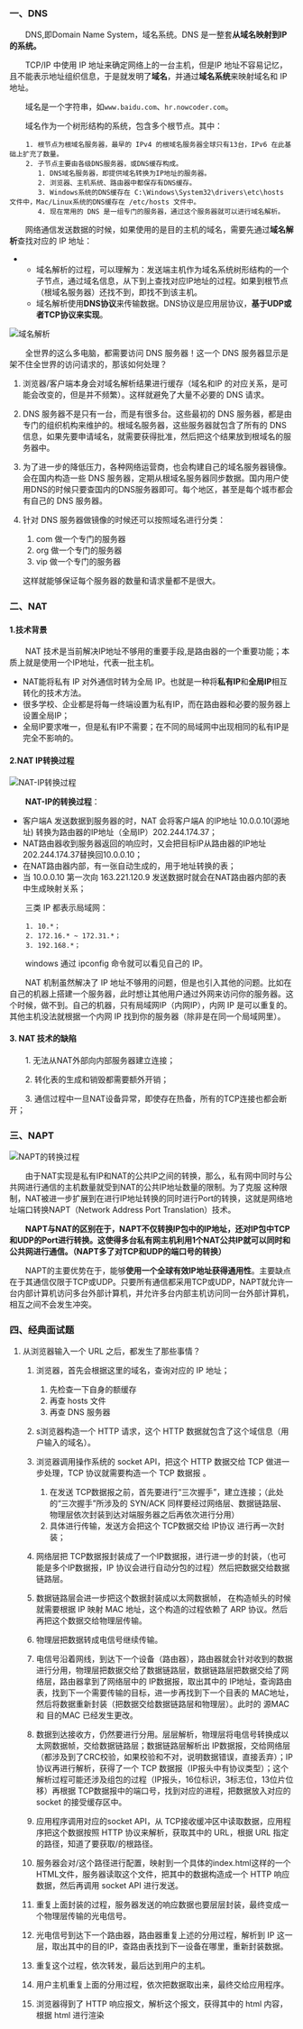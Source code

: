 ### 一、DNS

&emsp;&emsp;DNS,即Domain Name System，域名系统。DNS 是一整套**从域名映射到IP的系统。**

&emsp;&emsp;TCP/IP 中使用 IP 地址来确定网络上的一台主机，但是IP 地址不容易记忆，且不能表示地址组织信息，于是就发明了**域名**，并通过**域名系统**来映射域名和 IP 地址。

&emsp;&emsp;域名是一个字符串，如``www.baidu.com``、``hr.nowcoder.com``。

&emsp;&emsp;域名作为一个树形结构的系统，包含多个根节点。其中：

        1. 根节点为根域名服务器，最早的 IPv4 的根域名服务器全球只有13台，IPv6 在此基础上扩充了数量。
        2. 子节点主要由各级DNS服务器，或DNS缓存构成。
           1. DNS域名服务器，即提供域名转换为IP地址的服务器。
           2. 浏览器、主机系统、路由器中都保存有DNS缓存。
           3. Windows系统的DNS缓存在 C:\Windows\System32\drivers\etc\hosts 文件中，Mac/Linux系统的DNS缓存在 /etc/hosts 文件中。
           4. 现在常用的 DNS 是一组专门的服务器，通过这个服务器就可以进行域名解析。   

&emsp;&emsp;网络通信发送数据的时候，如果使用的是目的主机的域名，需要先通过**域名解析**查找对应的 IP 地址：

*
    * 域名解析的过程，可以理解为：发送端主机作为域名系统树形结构的一个子节点，通过域名信息，从下到上查找对应IP地址的过程。如果到根节点（根域名服务器）还找不到，即找不到该主机。
    * 域名解析使用**DNS协议**来传输数据。DNS协议是应用层协议，**基于UDP或者TCP协议来实现**。

![域名解析](https://raw.githubusercontent.com/yimu-0412/image/master/image/%E5%9F%9F%E5%90%8D%E8%A7%A3%E6%9E%90.png)

&emsp;&emsp;全世界的这么多电脑，都需要访问 DNS 服务器！这一个 DNS 服务器显示是架不住全世界的访问请求的，那该如何处理？

1. 浏览器/客户端本身会对域名解析结果进行缓存（域名和IP 的对应关系，是可能会改变的，但是并不频繁）。这样就避免了大量不必要的 DNS 请求。

2. DNS 服务器不是只有一台，而是有很多台。这些最初的 DNS 服务器，都是由专门的组织机构来维护的。根域名服务器，这些服务器就包含了所有的 DNS 信息，如果先要申请域名，就需要获得批准，然后把这个结果放到根域名的服务器中。

3. 为了进一步的降低压力，各种网络运营商，也会构建自己的域名服务器镜像。会在国内构造一些 DNS 服务器，定期从根域名服务器同步数据。国内用户使用DNS的时候只要查国内的DNS服务器即可。每个地区，甚至是每个城市都会有自己的 DNS 服务器。
4. 针对 DNS 服务器做镜像的时候还可以按照域名进行分类：
   1. com 做一个专门的服务器
   2. org 做一个专门的服务器
   3. vip 做一个专门的服务器
   
   这样就能够保证每个服务器的数量和请求量都不是很大。
   
### 二、NAT

#### 1.技术背景

&emsp;&emsp;NAT 技术是当前解决IP地址不够用的重要手段,是路由器的一个重要功能；本质上就是使用一个IP地址，代表一批主机。

* NAT能将私有 IP 对外通信时转为全局 IP。也就是一种将**私有IP**和**全局IP**相互转化的技术方法。
* 很多学校、企业都是将每一终端设置为私有IP，而在路由器和必要的服务器上设置全局IP；
* 全局IP要求唯一，但是私有IP不需要；在不同的局域网中出现相同的私有IP是完全不影响的。

#### 2.NAT IP转换过程

![NAT-IP转换过程](https://raw.githubusercontent.com/yimu-0412/image/master/image/NAT-IP%E8%BD%AC%E6%8D%A2%E8%BF%87%E7%A8%8B.png)

&emsp;&emsp;**NAT-IP的转换过程**：

* 客户端A 发送数据到服务器的时，NAT 会将客户端A 的IP地址 10.0.0.10(源地址) 转换为路由器的IP地址（全局IP）202.244.174.37；
* NAT路由器收到服务器返回的响应时，又会把目标IP从路由器的IP地址202.244.174.37替换回10.0.0.10；
* 在NAT路由器内部，有一张自动生成的，用于地址转换的表；
* 当 10.0.0.10 第一次向 163.221.120.9 发送数据时就会在NAT路由器内部的表中生成映射关系；

&emsp;&emsp;三类 IP 都表示局域网：

        1. 10.*；
        2. 172.16.* ~ 172.31.*；
        3. 192.168.*；

&emsp;&emsp;windows 通过 ipconfig 命令就可以看见自己的 IP。

&emsp;&emsp;NAT 机制虽然解决了 IP 地址不够用的问题，但是也引入其他的问题。比如在自己的机器上搭建一个服务器，此时想让其他用户通过外网来访问你的服务器。这个时候，做不到。自己的机器，只有局域网IP（内网IP），内网 IP 是可以重复的。其他主机没法就根据一个内网 IP 找到你的服务器（除非是在同一个局域网里）。

#### 3. NAT 技术的缺陷

&emsp;&emsp;1. 无法从NAT外部向内部服务器建立连接；

&emsp;&emsp;2. 转化表的生成和销毁都需要额外开销；

&emsp;&emsp;3. 通信过程中一旦NAT设备异常，即使存在热备，所有的TCP连接也都会断开；

### 三、NAPT 

![NAPT的转换过程](https://raw.githubusercontent.com/yimu-0412/image/master/image/NAPT%E7%9A%84%E8%BD%AC%E6%8D%A2%E8%BF%87%E7%A8%8B.png)

&emsp;&emsp;由于NAT实现是私有IP和NAT的公共IP之间的转换，那么，私有网中同时与公共网进行通信的主机数量就受到NAT的公共IP地址数量的限制。为了克服 这种限制，NAT被进一步扩展到在进行IP地址转换的同时进行Port的转换，这就是网络地址端口转换NAPT（Network Address Port Translation）技术。

&emsp;&emsp;**NAPT与NAT的区别在于，NAPT不仅转换IP包中的IP地址，还对IP包中TCP和UDP的Port进行转换。这使得多台私有网主机利用1个NAT公共IP就可以同时和公共网进行通信。（NAPT多了对TCP和UDP的端口号的转换）**

 &emsp;&emsp;NAPT的主要优势在于，能够**使用一个全球有效IP地址获得通用性**。主要缺点在于其通信仅限于TCP或UDP。只要所有通信都采用TCP或UDP，NAPT就允许一台内部计算机访问多台外部计算机，并允许多台内部主机访问同一台外部计算机，相互之间不会发生冲突。

 ### 四、经典面试题

 1. 从浏览器输入一个 URL 之后，都发生了那些事情？
   
    1. 浏览器，首先会根据这里的域名，查询对应的 IP 地址；
   
       1. 先检查一下自身的额缓存
       2. 再查 hosts 文件
       3. 再查 DNS 服务器

    2. s浏览器构造一个 HTTP 请求，这个 HTTP 数据就包含了这个域信息（用户输入的域名）。
    3. 浏览器调用操作系统的 socket API，把这个 HTTP 数据交给 TCP 做进一步处理，TCP 协议就需要构造一个 TCP 数据报 。
     
        1. 在发送 TCP数据报之前，首先要进行“三次握手”，建立连接；（此处的“三次握手”所涉及的 SYN/ACK 同样要经过网络层、数据链路层、物理层依次封装到达对端服务器之后再依次进行分用）
        2. 具体进行传输，发送方会把这个 TCP数据交给 IP协议 进行再一次封装；
    4. 网络层把 TCP数据报封装成了一个IP数据报，进行进一步的封装，（也可能是多个IP数据报，IP 协议会进行自动分包的过程）然后把数据交给数据链路层。
    5. 数据链路层会进一步把这个数据封装成以太网数据帧， 在构造帧头的时候就需要根据 IP 映射 MAC 地址，这个构造的过程依赖了 ARP 协议。然后再把这个数据交给物理层传输。
    6. 物理层把数据转成电信号继续传输。
    7. 电信号沿着网线，到达下一个设备（路由器），路由器就会针对收到的数据进行分用，物理层把数据交给了数据链路层，数据链路层把数据交给了网络层，路由器拿到了网络层中的 IP数据报，取出其中的 IP地址，查询路由表，找到下一个需要传输的目标，进一步再找到下一个目表的 MAC地址，然后将数据重新封装（把数据交给数据链路层和物理层）。此时的 源MAC 和 目的MAC 已经发生更改。
    8. 数据到达接收方，仍然要进行分用。层层解析，物理层将电信号转换成以太网数据帧，交给数据链路层；数据链路层解析出 IP数据报，交给网络层（都涉及到了CRC校验，如果校验和不对，说明数据错误，直接丢弃）；IP 协议再进行解析，获得了一个 TCP 数据报（IP报头中有协议类型）；这个解析过程可能还涉及组包的过程（IP报头，16位标识，3标志位，13位片位移）再根据 TCP数据报中的端口号，找到对应的进程，把数据放入对应的 socket 的接受缓存区中。
    9. 应用程序调用对应的socket API，从 TCP接收缓冲区中读取数据，应用程序把这个数据按照 HTTP 协议来解析，获取其中的 URL，根据 URL 指定的路径，知道了要获取/的根路径。
    10. 服务器会对/这个路径进行配置，映射到一个具体的index.html这样的一个HTML文件，服务器读取这个文件，把其中的数据构造成一个 HTTP 响应数据，然后再调用 socket API 进行发送。
    11. 重复上面封装的过程，服务器发送的响应数据也要层层封装，最终变成一个物理层传输的光电信号。
    12. 光电信号到达下一个路由器，路由器重复上述的分用过程，解析到 IP 这一层，取出其中的目的IP，查路由表找到下一设备在哪里，重新封装数据。
    13. 重复这个过程，依次转发，最后达到用户的主机。
    14. 用户主机重复上面的分用过程，依次把数据取出来，最终交给应用程序。
    15. 浏览器得到了 HTTP 响应报文，解析这个报文，获得其中的 html 内容，根据 html 进行渲染

